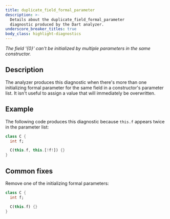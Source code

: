 ```yaml
---
title: duplicate_field_formal_parameter
description: >-
  Details about the duplicate_field_formal_parameter
  diagnostic produced by the Dart analyzer.
underscore_breaker_titles: true
body_class: highlight-diagnostics
---
```


_The field '{0}' can't be initialized by multiple parameters in the same
constructor._

## Description

The analyzer produces this diagnostic when there's more than one
initializing formal parameter for the same field in a constructor's
parameter list. It isn't useful to assign a value that will immediately be
overwritten.

## Example

The following code produces this diagnostic because `this.f` appears twice
in the parameter list:

```dart
class C {
  int f;

  C(this.f, this.[!f!]) {}
}
```

## Common fixes

Remove one of the initializing formal parameters:

```dart
class C {
  int f;

  C(this.f) {}
}
```
